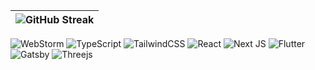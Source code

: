 |![GitHub Streak](https://streak-stats.demolab.com/?user=lnngn&card_width=1000&theme=transparent&hide_border=true&hide_longest_streak=true&hide_total_contributions=false&border_radius=0)|
| :---: |

![WebStorm](https://img.shields.io/badge/webstorm-143?style=for-the-badge&logo=webstorm&logoColor=black&color=black&labelColor=3588FF)
![TypeScript](https://img.shields.io/badge/typescript-%23007ACC.svg?style=for-the-badge&logo=typescript&logoColor=black&color=black&labelColor=3588FF)
![TailwindCSS](https://img.shields.io/badge/tailwindcss-%2338B2AC.svg?style=for-the-badge&logo=tailwind-css&logoColor=black&color=black&labelColor=3588FF)
![React](https://img.shields.io/badge/react-%2320232a.svg?style=for-the-badge&logo=react&logoColor=black&color=black&labelColor=3588FF)
![Next JS](https://img.shields.io/badge/Next-black?style=for-the-badge&logo=next.js&logoColor=black&color=black&labelColor=3588FF)
![Flutter](https://img.shields.io/badge/Flutter-%2302569B.svg?style=for-the-badge&logo=Flutter&logoColor=black&color=black&labelColor=3588FF)
![Gatsby](https://img.shields.io/badge/Gatsby-%23663399.svg?style=for-the-badge&logo=gatsby&logoColor=black&color=black&labelColor=3588FF)
![Threejs](https://img.shields.io/badge/threejs-black?style=for-the-badge&logo=three.js&logoColor=black&color=black&labelColor=3588FF)


